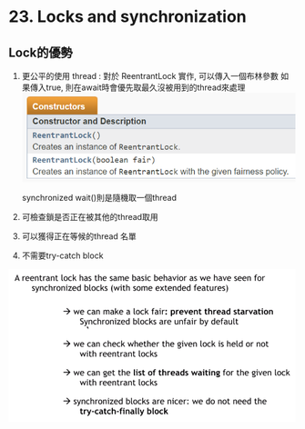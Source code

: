 # 23. Locks and synchronization

## Lock的優勢

1. 更公平的使用 thread :
    對於 ReentrantLock 實作, 可以傳入一個布林參數
    如果傳入true, 則在await時會優先取最久沒被用到的thread來處理
    ![](../img/2021-03-27-17-30-54.png)

    synchronized wait()則是隨機取一個thread
2. 可檢查鎖是否正在被其他的thread取用
3. 可以獲得正在等候的thread 名單
4. 不需要try-catch block

![](../img/2021-03-27-17-24-28.png)